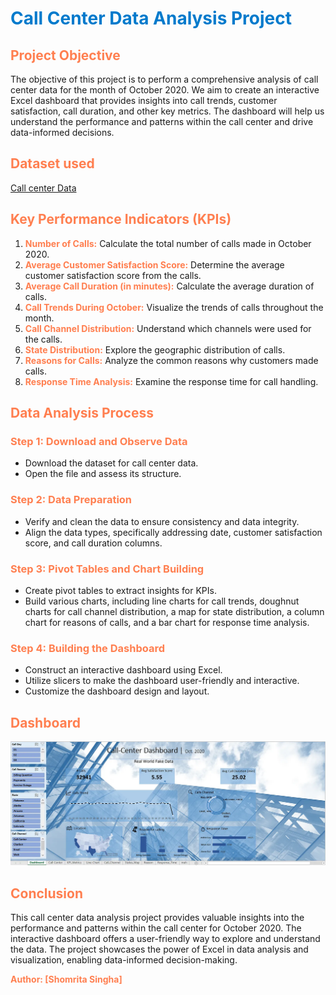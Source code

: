 # <span style="color: #007acc">Call Center Data Analysis Project</span>

## **<span style="color: #ff7f50">Project Objective</span>**

The objective of this project is to perform a comprehensive analysis of call center data for the month of October 2020. We aim to create an interactive Excel dashboard that provides insights into call trends, customer satisfaction, call duration, and other key metrics. The dashboard will help us understand the performance and patterns within the call center and drive data-informed decisions.

## **<span style="color: #ff7f50">Dataset used</span>**
[Call center Data](https://github.com/ShomritaSingha/Data-Analyst-Portfolio-Projects/blob/main/Excel%20Projects/Call%20centre%20data%20analysis%20.xlsx)

## **<span style="color: #ff7f50">Key Performance Indicators (KPIs)</span>**

1. **<span style="color: #ff7f50">Number of Calls:</span>** Calculate the total number of calls made in October 2020.
2. **<span style="color: #ff7f50">Average Customer Satisfaction Score:</span>** Determine the average customer satisfaction score from the calls.
3. **<span style="color: #ff7f50">Average Call Duration (in minutes):</span>** Calculate the average duration of calls.
4. **<span style="color: #ff7f50">Call Trends During October:</span>** Visualize the trends of calls throughout the month.
5. **<span style="color: #ff7f50">Call Channel Distribution:</span>** Understand which channels were used for the calls.
6. **<span style="color: #ff7f50">State Distribution:</span>** Explore the geographic distribution of calls.
7. **<span style="color: #ff7f50">Reasons for Calls:</span>** Analyze the common reasons why customers made calls.
8. **<span style="color: #ff7f50">Response Time Analysis:</span>** Examine the response time for call handling.

## **<span style="color: #ff7f50">Data Analysis Process</span>**

### <span style="color: #ff7f50">Step 1: Download and Observe Data</span>
- Download the dataset for call center data.
- Open the file and assess its structure.

### <span style="color: #ff7f50">Step 2: Data Preparation</span>
- Verify and clean the data to ensure consistency and data integrity.
- Align the data types, specifically addressing date, customer satisfaction score, and call duration columns.

### <span style="color: #ff7f50">Step 3: Pivot Tables and Chart Building</span>
- Create pivot tables to extract insights for KPIs.
- Build various charts, including line charts for call trends, doughnut charts for call channel distribution, a map for state distribution, a column chart for reasons of calls, and a bar chart for response time analysis.

### <span style="color: #ff7f50">Step 4: Building the Dashboard</span>
- Construct an interactive dashboard using Excel.
- Utilize slicers to make the dashboard user-friendly and interactive.
- Customize the dashboard design and layout.

## **<span style="color: #ff7f50">Dashboard</span>**

![Alt text of the image](https://github.com/ShomritaSingha/Data-Analyst-Portfolio-Projects/blob/main/Excel%20Projects/call%20center%20Dashboard.png)

## **<span style="color: #ff7f50">Conclusion</span>**

This call center data analysis project provides valuable insights into the performance and patterns within the call center for October 2020. The interactive dashboard offers a user-friendly way to explore and understand the data. The project showcases the power of Excel in data analysis and visualization, enabling data-informed decision-making.

**<span style="color: #ff7f50">Author: [Shomrita Singha]</span>**

